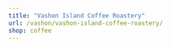 ```yaml
---
title: "Vashon Island Coffee Roastery"
url: /vashon/vashon-island-coffee-roastery/
shop: coffee
---
```

